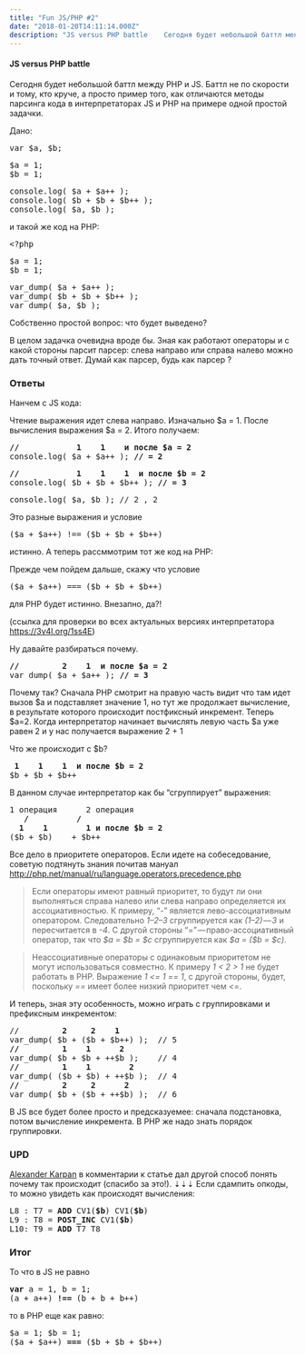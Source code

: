 ```yaml
---
title: "Fun JS/PHP #2"
date: "2018-01-20T14:11:14.000Z"
description: "JS versus PHP battle    Сегодня будет небольшой баттл между PHP и JS. Баттл не по скорости и тому, кто круче, а просто пример то"
---
```


<h4>JS versus PHP battle</h4>

<p>Сегодня будет небольшой баттл между PHP и JS. Баттл не по скорости и тому, кто круче, а просто пример того, как отличаются методы парсинга кода в интерпретаторах JS и PHP на примере одной простой задачки.</p>
<p>Дано:</p>
<pre>var $a, $b;</pre>
<pre>$a = 1;<br>$b = 1;</pre>
<pre>console.log( $a + $a++ );<br>console.log( $b + $b + $b++ );<br>console.log( $a, $b );</pre>
<p>и такой же код на PHP:</p>
<pre>&lt;?php</pre>
<pre>$a = 1;<br>$b = 1;</pre>
<pre>var_dump( $a + $a++ );<br>var_dump( $b + $b + $b++ );<br>var_dump( $a, $b );</pre>
<p>Собственно простой вопрос: что будет выведено?</p>
<p>В целом задачка очевидна вроде бы. Зная как работают операторы и с какой стороны парсит парсер: слева направо или справа налево можно дать точный ответ. Думай как парсер, будь как парсер ?</p>
<h3>Ответы</h3>
<p>Нанчем с JS кода:</p>
<p>Чтение выражения идет слева направо. Изначально $a = 1. После вычисления выражения $a = 2. Итого получаем:</p>
<pre><strong>//            1    1    и после $a = 2</strong><br>console.log( $a + $a++ ); <strong>// = 2</strong></pre>
<pre><strong>//            1    1    1  и после $b = 2</strong><br>console.log( $b + $b + $b++ ); <strong>// = 3</strong></pre>
<pre>console.log( $a, $b ); // 2 , 2</pre>
<p>Это разные выражения и условие</p>
<pre>($a + $a++) !== ($b + $b + $b++)</pre>
<p>истинно. А теперь рассммотрим тот же код на PHP:</p>
<p>Прежде чем пойдем дальше, скажу что условие</p>
<pre>($a + $a++) === ($b + $b + $b++)</pre>
<p>для PHP будет истинно. Внезапно, да?!</p>
<p>(ссылка для проверки во всех актуальных версиях интерпретатора <a href="https://3v4l.org/1ss4E" target="_blank" rel="noopener noreferrer">https://3v4l.org/1ss4E</a>)</p>
<p>Ну давайте разбираться почему.</p>
<pre><strong>//         2    1  и после $a = 2</strong><br>var_dump( $a + $a++ ); <strong>// = 3</strong></pre>
<p>Почему так? Сначала PHP смотрит на правую часть видит что там идет вызов $a и подставляет значение 1, но тут же продолжает вычисление, в результате которого происходит постфиксный инкремент. Теперь $a=2. Когда интерпретатор начинает вычислять левую часть $a уже равен 2 и у нас получается выражение 2 + 1</p>
<p>Что же происходит с $b?</p>
<pre><strong> 1    1    1  и после $b = 2</strong><br>$b + $b + $b++</pre>
<p>В данном случае интерпретатор как бы “сгруппирует” выражения:</p>
<pre>1 операция      2 операция<strong><br>   /          /<br>  1    1        1 и после $b = 2</strong><em><br></em>($b + $b)    + $b++</pre>
<p>Все дело в приоритете операторов. Если идете на собеседование, советую подтянуть знания почитав мануал <a href="http://php.net/manual/ru/language.operators.precedence.php" target="_blank" rel="noopener noreferrer">http://php.net/manual/ru/language.operators.precedence.php</a></p>
<blockquote><p>Если операторы имеют равный приоритет, то будут ли они выполняться справа налево или слева направо определяется их ассоциативностью. К примеру, “-” является лево-ассоциативным оператором. Следовательно <em>1–2–3</em> сгруппируется как <em>(1–2) — 3</em> и пересчитается в <em>-4</em>. С другой стороны “=” — право-ассоциативный оператор, так что <em>$a = $b = $c</em> сгруппируется как <em>$a = ($b = $c)</em>.</p></blockquote>
<blockquote><p>Неассоциативные операторы с одинаковым приоритетом не могут использоваться совместно. К примеру <em>1 &lt; 2 &gt; 1</em> не будет работать в PHP. Выражение <em>1 &lt;= 1 == 1</em>, с другой стороны, будет, поскольку <em>==</em> имеет более низкий приоритет чем <em>&lt;=</em>.</p></blockquote>
<p>И теперь, зная эту особенность, можно играть с группировками и префиксным инкрементом:</p>
<pre>//         <strong>2     2    1</strong><br>var_dump( $b + ($b + $b++) );  // 5<br><strong>//         1    1      2</strong><br>var_dump( $b + $b + ++$b );    // 4<br><strong>//         1    1        2</strong><br>var_dump( ($b + $b) + ++$b );  // 4<br><strong>//         2     2      2</strong><br>var_dump( $b + ($b + ++$b) );  // 6</pre>
<p>В JS все будет более просто и предсказуемее: сначала подстановка, потом вычисление инкремента. В PHP же надо знать порядок группировки.</p>
<h3>UPD</h3>
<p><a href="https://medium.com/u/96b85a933bae" target="_blank" rel="noopener noreferrer">Alexander Karpan</a> в комментарии к статье дал другой способ понять почему так происходит (спасибо за это!). ⇣⇣⇣ Если сдампить опкоды, то можно увидеть как происходят вычисления:</p>
<pre>L8 : T7 = <strong>ADD</strong> CV1(<strong>$b</strong>) CV1(<strong>$b</strong>)<br>L9 : T8 = <strong>POST_INC</strong> CV1(<strong>$b</strong>)<br>L10: T9 = <strong>ADD</strong> T7 T8</pre>
<h3>Итог</h3>
<p>То что в JS не равно</p>
<pre><strong>var</strong> a = 1, b = 1;<br>(a + a++) <strong>!==</strong> (b + b + b++)</pre>
<p>то в PHP еще как равно:</p>
<pre>$a = 1; $b = 1;<br>($a + $a++) <strong>===</strong> ($b + $b + $b++)</pre>


